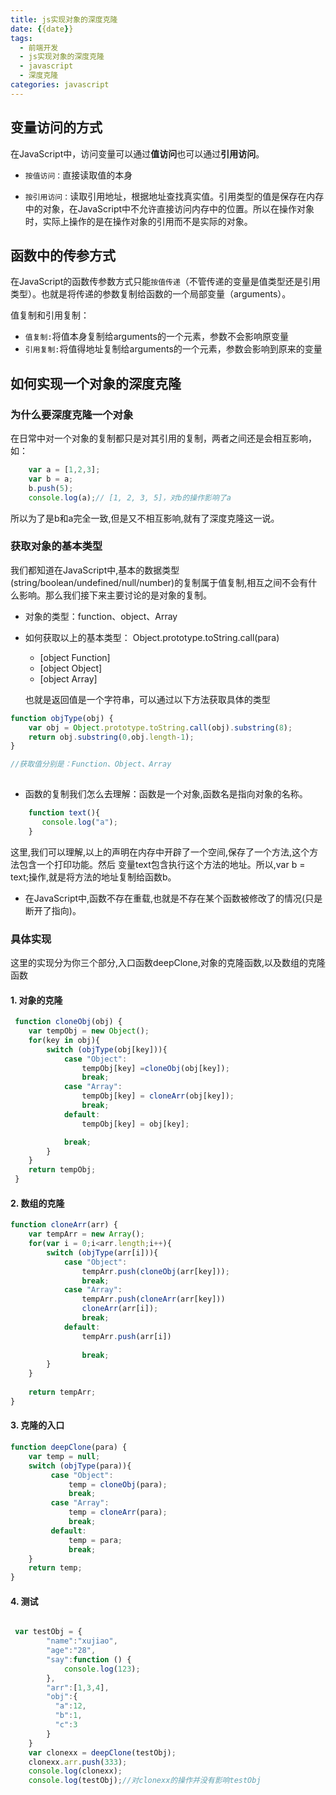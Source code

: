 ```yaml
---
title: js实现对象的深度克隆
date: {{date}}
tags:
  - 前端开发
  - js实现对象的深度克隆
  - javascript
  - 深度克隆
categories: javascript
---
```



## 变量访问的方式

在JavaScript中，访问变量可以通过**值访问**也可以通过**引用访问**。

+ `按值访问：`直接读取值的本身

+ `按引用访问：`读取引用地址，根据地址查找真实值。引用类型的值是保存在内存中的对象，在JavaScript中不允许直接访问内存中的位置。所以在操作对象时，实际上操作的是在操作对象的引用而不是实际的对象。

## 函数中的传参方式

在JavaScript的函数传参数方式只能`按值传递`（不管传递的变量是值类型还是引用类型）。也就是将传递的参数复制给函数的一个局部变量（arguments）。

值复制和引用复制：

+ `值复制:`将值本身复制给arguments的一个元素，参数不会影响原变量
+ `引用复制:`将值得地址复制给arguments的一个元素，参数会影响到原来的变量



## 如何实现一个对象的深度克隆

### 为什么要深度克隆一个对象

在日常中对一个对象的复制都只是对其引用的复制，两者之间还是会相互影响，如：

```javascript
    var a = [1,2,3];
    var b = a;
    b.push(5);
    console.log(a);// [1, 2, 3, 5]，对b的操作影响了a
```

		
所以为了是b和a完全一致,但是又不相互影响,就有了深度克隆这一说。


### 获取对象的基本类型

我们都知道在JavaScript中,基本的数据类型(string/boolean/undefined/null/number)的复制属于值复制,相互之间不会有什么影响。那么我们接下来主要讨论的是对象的复制。

+ 对象的类型：function、object、Array
+ 如何获取以上的基本类型： Object.prototype.toString.call(para) 
  
  + [object Function]
  + [object Object]
  + [object Array]
 
  也就是返回值是一个字符串，可以通过以下方法获取具体的类型
  
```javascript
function objType(obj) {
    var obj = Object.prototype.toString.call(obj).substring(8);
    return obj.substring(0,obj.length-1);
}

//获取值分别是：Function、Object、Array
           
```  

	    
+ 函数的复制我们怎么去理解：函数是一个对象,函数名是指向对象的名称。
  
```javascript
    function text(){
       console.log("a");
    }
```
            
            
这里,我们可以理解,以上的声明在内存中开辟了一个空间,保存了一个方法,这个方法包含一个打印功能。然后 变量text包含执行这个方法的地址。所以,var b = text;操作,就是将方法的地址复制给函数b。
    
+ 在JavaScript中,函数不存在重载,也就是不存在某个函数被修改了的情况(只是断开了指向)。
   
### 具体实现

这里的实现分为你三个部分,入口函数deepClone,对象的克隆函数,以及数组的克隆函数


#### 1. 对象的克隆

```javascript
 function cloneObj(obj) {
    var tempObj = new Object();
    for(key in obj){
        switch (objType(obj[key])){
            case "Object":
                tempObj[key] =cloneObj(obj[key]);
                break;
            case "Array":
                tempObj[key] = cloneArr(obj[key]);
                break;
            default:
                tempObj[key] = obj[key];

            break;
        }
    }
    return tempObj;
 }
```
       
            
            
#### 2. 数组的克隆
  
```javascript
function cloneArr(arr) {
    var tempArr = new Array();
    for(var i = 0;i<arr.length;i++){
        switch (objType(arr[i])){
            case "Object":
                tempArr.push(cloneObj(arr[key]));
                break;
            case "Array":
                tempArr.push(cloneArr(arr[key]))
                cloneArr(arr[i]);
                break;
            default:
                tempArr.push(arr[i])
        
                break;
        }
    }
    
    return tempArr;
}
```
            
            
            
#### 3. 克隆的入口

```javascript
function deepClone(para) {
    var temp = null;
    switch (objType(para)){
         case "Object":
             temp = cloneObj(para);
             break;
         case "Array":
             temp = cloneArr(para);
             break;
         default:
             temp = para;
             break;
    }
    return temp;
}
```
            
  
            
#### 4. 测试

```javascript

 var testObj = {
        "name":"xujiao",
        "age":"28",
        "say":function () {
            console.log(123);
        },
        "arr":[1,3,4],
        "obj":{
          "a":12,
          "b":1,
          "c":3
        }
    }
    var clonexx = deepClone(testObj);
    clonexx.arr.push(333);
    console.log(clonexx);
    console.log(testObj);//对clonexx的操作并没有影响testObj
    
```
      

	
	
	
	
	


